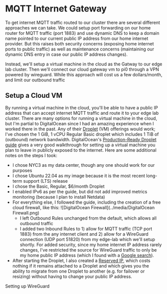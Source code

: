 # MQTT Internet Gateway

To get internet MQTT traffic routed to our cluster there are several different approaches we can take. We could setup port forwarding on our home router for MQTT traffic (port 1883) and use dynamic DNS to keep a domain name pointed to our current public IP address from our home internet provider. But this raises both security concerns (exposing home internet ports to public traffic) as well as maintenance concerns (maintaining our dynamic DNS entry in case our public IP address changes).

Instead, we'll setup a virtual machine in the cloud as the Gatway to our edge lab cluster. Then we'll connect our cloud gateway vm to pi0 through a VPN powered by wireguard. While this approach will cost us a few dollars/month, and limit our outbound traffic 



## Setup a Cloud VM

By running a virtual machine in the cloud, you'll be able to have a public IP address that can accept internet MQTT traffic and route it to your edge lab cluster. There are many options for running a virtual machine in the cloud, but I'm partial to DigitalOcean since I had an amazing experience when I worked there in the past. Any of their [Droplet](https://www.digitalocean.com/pricing/droplets) (VM) offerings would work; I've chosen the 1 GiB, 1 vCPU Regular Basic droplet which includes 1 TiB of (outbound) network bandwidth. DigitalOcean's [Production-Ready Droplet guide](https://docs.digitalocean.com/products/droplets/getting-started/recommended-droplet-setup/) gives a very good walkthrough for setting up a virtual machine you plan to leave in publicly exposed to the internet. Here are some additional notes on the steps I took:

- I chose NYC3 as my data center, though any one should work for our purposes
- I chose Ubuntu 22.04 as my image because it is the most recent long-term support (LTS) release
- I chose the Basic, Regular, $6/month Droplet
- I enabled IPv6 as per the guide, but did not add improved metrics monitoring (because I plan to install Netdata)
- For everything else, I followed the guide, including the creation of a free cloud firewall, like this:
  ![DigitalOcean Firewall](../media/DigitalOcean Firewall.png)
  - I left Outbound Rules unchanged from the default, which allows all outbound traffic
  - I added two Inbound Rules to 1) allow for MQTT traffic (TCP port 1883) from the any internet client and 2) allow for a WireGuard connection (UDP port 51820) from my edge-lab which we'll setup shortly. For added security, since my home internet IP address rarely changes, I've restricted the source for WireGuard traffic to only be my home public IP address (which I found with a [Google search](https://www.google.com/search?q=what%27s+my+ip+address)).
- After starting the Droplet, I also created a [Reserved IP](https://docs.digitalocean.com/products/networking/reserved-ips/), which costs nothing if it remains attached to a Droplet and which gives you the ability to migrate from one Droplet to another (e.g. for failover or resizing) without having to change your public IP address.



Setting up WireGuard
